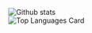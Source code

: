 <!--
**cnich01/cnich01** is a ✨ _special_ ✨ repository because its `README.md` (this file) appears on your GitHub profile.

Here are some ideas to get you started:

- 🔭 I’m currently working on ...
- 🌱 I’m currently learning ...
- 👯 I’m looking to collaborate on ...
- 🤔 I’m looking for help with ...
- 💬 Ask me about ...
- 📫 How to reach me: ...
- 😄 Pronouns: ...
- ⚡ Fun fact: ...
-->

![Github stats](https://github-readme-stats.vercel.app/api?username=cnich01&theme=highcontrast&show_icons=true&count_private=true)
<br>
![Top Languages Card](https://github-readme-stats.vercel.app/api/top-langs/?username=cnich01&layout=compact)
